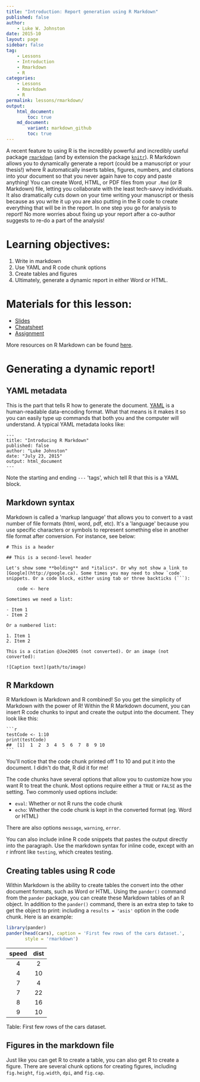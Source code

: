 ```yaml
---
title: "Introduction: Report generation using R Markdown"
published: false
author:
    - Luke W. Johnston
date: 2015-10
layout: page
sidebar: false
tag:
    - Lessons
    - Introduction
    - Rmarkdown
    - R
categories:
    - Lessons
    - Rmarkdown
    - R
permalink: lessons/rmarkdown/
output:
    html_document:
        toc: true
    md_document:
        variant: markdown_github
        toc: true
---
```


A recent feature to using R is the incredibly powerful and incredibly useful
package [`rmarkdown`](http://rmarkdown.rstudio.com/) (and by extension the
package [`knitr`](http://yihui.name/knitr/)). R Markdown allows you to
dynamically generate a report (could be a manuscript or your thesis!) where R
automatically inserts tables, figures, numbers, and citations into your document
so that you never again have to copy and paste anything! You can create Word,
HTML, or PDF files from your `.Rmd` (or R Markdown) file, letting you
collaborate with the least tech-savvy individuals. It also dramatically cuts
down on your time writing your manuscript or thesis because as you write it up
you are also putting in the R code to create everything that will be in the
report.  In one step you go for analysis to report! No more worries about fixing
up your report after a co-author suggests to re-do a part of the analysis!

# Learning objectives:

1. Write in markdown
2. Use YAML and R code chunk options
3. Create tables and figures
4. Ultimately, generate a dynamic report in either Word or HTML.

# Materials for this lesson:

* [Slides](slides/)
* [Cheatsheet](cheatsheet/)
* [Assignment](assignment/)

More resources on R Markdown can be found [here](../resources/).

# Generating a dynamic report!

## YAML metadata

This is the part that tells R how to generate the document. 
[YAML](https://en.wikipedia.org/wiki/YAML) is a human-readable data-encoding
format. What that means is it makes it so you can easily type up commands that
both you and the computer will understand. A typical YAML metadata looks like:

```
---
title: "Introducing R Markdown"
published: false
author: "Luke Johnston"
date: "July 23, 2015"
output: html_document
---
```

Note the starting and ending `---` 'tags', which tell R that this is a YAML
block.

## Markdown syntax

Markdown is called a 'markup language' that allows you to convert to a vast
number of file formats (html, word, pdf, etc). It's a 'language' because you use
specific characters or symbols to represent something else in another file
format after conversion.  For instance, see below:

```
# This is a header

## This is a second-level header

Let's show some **bolding** and *italics*. Or why not show a link to [Google](http://google.ca). Some times you may need to show `code` snippets. Or a code block, either using tab or three backticks (```):

    code <- here
    
Sometimes we need a list:

- Item 1
- Item 2

Or a numbered list:

1. Item 1
2. Item 2

This is a citation @Joe2005 (not converted). Or an image (not converted):

![Caption text](path/to/image)

```

## R Markdown

R Markdown is Markdown and R combined! So you get the simplicity of Markdown
with the power of R! Within the R Markdown document, you can insert R code
chunks to input and create the output into the document. They look like this:

    
    ```r
    testCode <- 1:10
    print(testCode)
    ##  [1]  1  2  3  4  5  6  7  8  9 10
    ```

You'll notice that the code chunk printed off 1 to 10 and put it into the
document. I didn't do that, R did it for me!

The code chunks have several options that allow you to customize how you want R
to treat the chunk. Most options require either a `TRUE` or `FALSE` as the
setting. Two commonly used options include:

- `eval`: Whether or not R runs the code chunk
- `echo`: Whether the code chunk is kept in the converted format (eg. Word or
HTML)

There are also options `message`, `warning`, `error`.

You can also include inline R code snippets that pastes the output directly into
the paragraph. Use the markdown syntax for inline code, except with an r
infront like ` testing `, which creates testing.

## Creating tables using R code

Within Markdown is the ability to create tables the convert into the other
document formats, such as Word or HTML. Using the `pander()` command from the 
`pander` package, you can create these Markdown tables of an R object. In
addition to the `pander()` command, there is an extra step to take to get the
object to print: including a `results = 'asis'` option in the code chunk. Here
is an example:


```r
library(pander)
pander(head(cars), caption = 'First few rows of the cars dataset.',
       style = 'rmarkdown')
```



|  speed  |  dist  |
|:-------:|:------:|
|    4    |   2    |
|    4    |   10   |
|    7    |   4    |
|    7    |   22   |
|    8    |   16   |
|    9    |   10   |

Table: First few rows of the cars dataset.

## Figures in the markdown file

Just like you can get R to create a table, you can also get R to create a
figure. There are several chunk options for creating figures, including `fig.height`, `fig.width`, `dpi`, and `fig.cap`.















